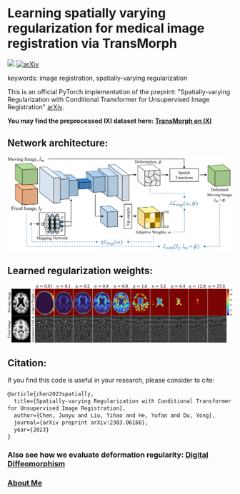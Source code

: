 # Learning spatially varying regularization for medical image registration via TransMorph
<a href="https://opensource.org/licenses/MIT"><img src="https://img.shields.io/badge/License-MIT-yellow.svg"></a> [![arXiv](https://img.shields.io/badge/arXiv-2303.06168-b31b1b.svg)](https://arxiv.org/abs/2303.06168)

keywords: image registration, spatially-varying regularization

This is an official PyTorch implementation of the preprint: "Spatially-varying Regularization with Conditional Transformer for Unsupervised Image Registration" [arXiv](https://arxiv.org/abs/2303.06168).

**You may find the preprocessed IXI dataset here: [TransMorph on IXI](https://github.com/junyuchen245/TransMorph_Transformer_for_Medical_Image_Registration/blob/main/IXI/TransMorph_on_IXI.md)**

## Network architecture:
<img src="https://github.com/junyuchen245/Spatially_varying_regularization/blob/main/Figs/overall_framework_.jpg" width="800"/>

## Learned regularization weights:
<img src="https://github.com/junyuchen245/Spatially_varying_regularization/blob/main/Figs/adaptive_weights.jpg" width="800"/>

## Citation:
If you find this code is useful in your research, please consider to cite:
    
    @article{chen2023spatially,
      title={Spatially-varying Regularization with Conditional Transformer for Unsupervised Image Registration},
      author={Chen, Junyu and Liu, Yihao and He, Yufan and Du, Yong},
      journal={arXiv preprint arXiv:2303.06168},
      year={2023}
    }

### Also see how we evaluate deformation regularity: [Digital Diffeomorphism](https://github.com/yihao6/digital_diffeomorphism)

### <a href="https://junyuchen245.github.io"> About Me</a>
